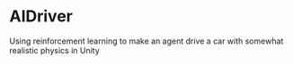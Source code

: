 # AIDriver
Using reinforcement learning to make an agent drive a car with somewhat realistic physics in Unity
